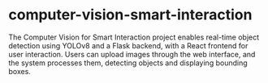 # computer-vision-smart-interaction
The Computer Vision for Smart Interaction project enables real-time object detection using YOLOv8 and a Flask backend, with a React frontend for user interaction. Users can upload images through the web interface, and the system processes them, detecting objects and displaying bounding boxes.
